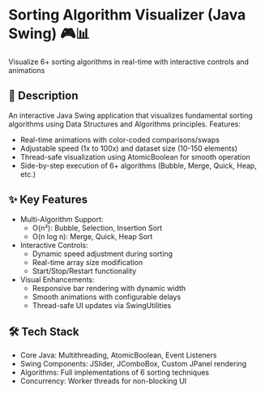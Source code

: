 # Sorting Algorithm Visualizer (Java Swing) 🎮📊  
Visualize 6+ sorting algorithms in real-time with interactive controls and animations  

## 📌 Description  
An interactive Java Swing application that visualizes fundamental sorting algorithms using Data Structures and Algorithms principles. Features:  
- Real-time animations with color-coded comparisons/swaps  
- Adjustable speed (1x to 100x) and dataset size (10-150 elements)  
- Thread-safe visualization using AtomicBoolean for smooth operation  
- Side-by-step execution of 6+ algorithms (Bubble, Merge, Quick, Heap, etc.)  

## ✨ Key Features  
- Multi-Algorithm Support:  
  - O(n²): Bubble, Selection, Insertion Sort  
  - O(n log n): Merge, Quick, Heap Sort  
- Interactive Controls:  
  - Dynamic speed adjustment during sorting  
  - Real-time array size modification  
  - Start/Stop/Restart functionality  
- Visual Enhancements:  
  - Responsive bar rendering with dynamic width  
  - Smooth animations with configurable delays  
  - Thread-safe UI updates via SwingUtilities  

## 🛠 Tech Stack  
- Core Java: Multithreading, AtomicBoolean, Event Listeners  
- Swing Components: JSlider, JComboBox, Custom JPanel rendering  
- Algorithms: Full implementations of 6 sorting techniques  
- Concurrency: Worker threads for non-blocking UI
